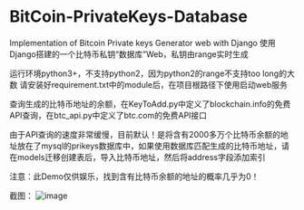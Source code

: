 # BitCoin-PrivateKeys-Database
Implementation of Bitcoin Private keys Generator web with Django
使用Django搭建的一个比特币私钥“数据库”Web，私钥由range实时生成

运行环境python3+，不支持python2，因为python2的range不支持too long的大数
请安装好requirement.txt中的module后，在项目根路径下使用<python3 manage.py runserver>启动web服务

查询生成的比特币地址的余额，在KeyToAdd.py中定义了blockchain.info的免费API查询，在btc_api.py中定义了btc.com的免费API接口 

由于API查询的速度非常缓慢，目前默认！是将含有2000多万个比特币余额的地址放在了mysql的prikeys数据库中，如果使用数据库匹配生成的比特币地址，请在models迁移创建表后，导入比特币地址，然后将address字段添加索引

注意：此Demo仅供娱乐，找到含有比特币余额的地址的概率几乎为0！

截图：
![image](https://github.com/isGuowang/BitCoin-PrivateKeys-Database/tree/master/screenshot/01.png)